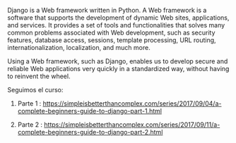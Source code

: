 Django is a Web framework written in Python. A Web framework is a software that supports the development of dynamic Web sites, applications, and services. It provides a set of tools and functionalities that solves many common problems associated with Web development, such as security features, database access, sessions, template processing, URL routing, internationalization, localization, and much more.

Using a Web framework, such as Django, enables us to develop secure and reliable Web applications very quickly in a standardized way, without having to reinvent the wheel.

Seguimos el curso:

1. Parte 1 : 
https://simpleisbetterthancomplex.com/series/2017/09/04/a-complete-beginners-guide-to-django-part-1.html

2. Parte 2 :
https://simpleisbetterthancomplex.com/series/2017/09/11/a-complete-beginners-guide-to-django-part-2.html

